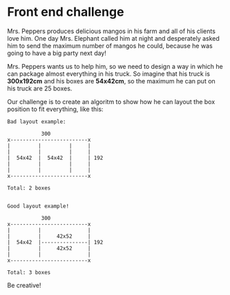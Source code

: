 # Front end challenge

Mrs. Peppers produces delicious mangos in his farm and all of his clients love him. One day Mrs. Elephant called him at night and desperately asked him to send the maximum number of mangos he could, because he was going to have a big party next day!

Mrs. Peppers wants us to help him, so we need to design a way in which he can package almost everything in his truck. So imagine that his truck is **300x192cm** and his boxes are **54x42cm**, so the maximum he can put on his truck are 25 boxes.

Our challenge is to create an algoritm to show how he can layout the box position to fit everything, like this:

```
Bad layout example:

           300
x-------------------------x
|         |         |     |              
|         |         |     |
|  54x42  |  54x42  |     | 192
|         |         |     |     
|         |         |     |          
x-------------------------x

Total: 2 boxes


Good layout example!

           300
x-------------------------x
|         |               |
|         |     42x52     |
|  54x42  |---------------| 192
|         |     42x52     |
|         |               | 
x-------------------------x

Total: 3 boxes

```

Be creative!
